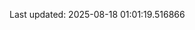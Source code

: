 <!-- lastfm -->
<p align="center"></p>

<!--START_SECTION:last-updated-->
Last updated: 2025-08-18 01:01:19.516866
<!--END_SECTION:last-updated-->